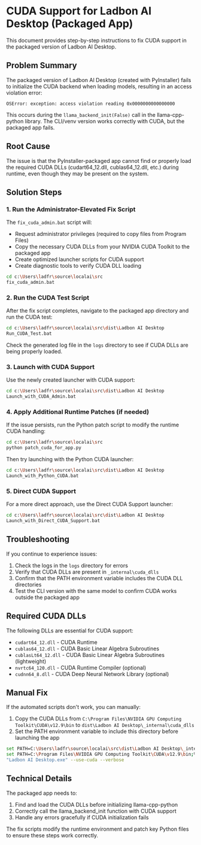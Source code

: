 # CUDA Support for Ladbon AI Desktop (Packaged App)

This document provides step-by-step instructions to fix CUDA support in the packaged version of Ladbon AI Desktop.

## Problem Summary

The packaged version of Ladbon AI Desktop (created with PyInstaller) fails to initialize the CUDA backend when loading models, resulting in an access violation error:

```
OSError: exception: access violation reading 0x0000000000000000
```

This occurs during the `llama_backend_init(False)` call in the llama-cpp-python library. The CLI/venv version works correctly with CUDA, but the packaged app fails.

## Root Cause

The issue is that the PyInstaller-packaged app cannot find or properly load the required CUDA DLLs (cudart64_12.dll, cublas64_12.dll, etc.) during runtime, even though they may be present on the system.

## Solution Steps

### 1. Run the Administrator-Elevated Fix Script

The `fix_cuda_admin.bat` script will:
- Request administrator privileges (required to copy files from Program Files)
- Copy the necessary CUDA DLLs from your NVIDIA CUDA Toolkit to the packaged app
- Create optimized launcher scripts for CUDA support
- Create diagnostic tools to verify CUDA DLL loading

```bash
cd c:\Users\ladfr\source\localai\src
fix_cuda_admin.bat
```

### 2. Run the CUDA Test Script

After the fix script completes, navigate to the packaged app directory and run the CUDA test:

```bash
cd c:\Users\ladfr\source\localai\src\dist\Ladbon AI Desktop
Run_CUDA_Test.bat
```

Check the generated log file in the `logs` directory to see if CUDA DLLs are being properly loaded.

### 3. Launch with CUDA Support

Use the newly created launcher with CUDA support:

```bash
cd c:\Users\ladfr\source\localai\src\dist\Ladbon AI Desktop
Launch_with_CUDA_Admin.bat
```

### 4. Apply Additional Runtime Patches (if needed)

If the issue persists, run the Python patch script to modify the runtime CUDA handling:

```bash
cd c:\Users\ladfr\source\localai\src
python patch_cuda_for_app.py
```

Then try launching with the Python CUDA launcher:

```bash
cd c:\Users\ladfr\source\localai\src\dist\Ladbon AI Desktop
Launch_with_Python_CUDA.bat
```

### 5. Direct CUDA Support

For a more direct approach, use the Direct CUDA Support launcher:

```bash
cd c:\Users\ladfr\source\localai\src\dist\Ladbon AI Desktop
Launch_with_Direct_CUDA_Support.bat
```

## Troubleshooting

If you continue to experience issues:

1. Check the logs in the `logs` directory for errors
2. Verify that CUDA DLLs are present in `_internal\cuda_dlls`
3. Confirm that the PATH environment variable includes the CUDA DLL directories
4. Test the CLI version with the same model to confirm CUDA works outside the packaged app

## Required CUDA DLLs

The following DLLs are essential for CUDA support:

- `cudart64_12.dll` - CUDA Runtime
- `cublas64_12.dll` - CUDA Basic Linear Algebra Subroutines
- `cublasLt64_12.dll` - CUDA Basic Linear Algebra Subroutines (lightweight)
- `nvrtc64_120.dll` - CUDA Runtime Compiler (optional)
- `cudnn64_8.dll` - CUDA Deep Neural Network Library (optional)

## Manual Fix

If the automated scripts don't work, you can manually:

1. Copy the CUDA DLLs from `C:\Program Files\NVIDIA GPU Computing Toolkit\CUDA\v12.9\bin` to `dist\Ladbon AI Desktop\_internal\cuda_dlls`
2. Set the PATH environment variable to include this directory before launching the app

```bash
set PATH=C:\Users\ladfr\source\localai\src\dist\Ladbon AI Desktop\_internal\cuda_dlls;%PATH%
set PATH=C:\Program Files\NVIDIA GPU Computing Toolkit\CUDA\v12.9\bin;%PATH%
"Ladbon AI Desktop.exe" --use-cuda --verbose
```

## Technical Details

The packaged app needs to:

1. Find and load the CUDA DLLs before initializing llama-cpp-python
2. Correctly call the llama_backend_init function with CUDA support
3. Handle any errors gracefully if CUDA initialization fails

The fix scripts modify the runtime environment and patch key Python files to ensure these steps work correctly.
